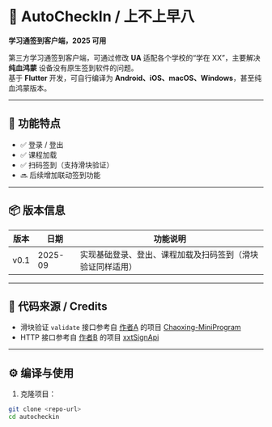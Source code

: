 # 🏫 AutoCheckIn / 上不上早八

**学习通签到客户端，2025 可用**  

第三方学习通签到客户端，可通过修改 **UA** 适配各个学校的“学在 XX”，主要解决 **纯血鸿蒙** 设备没有原生签到软件的问题。  
基于 **Flutter** 开发，可自行编译为 **Android、iOS、macOS、Windows**，甚至纯血鸿蒙版本。  

---

## 🚀 功能特点

- ✅ 登录 / 登出  
- ✅ 课程加载  
- ✅ 扫码签到（支持滑块验证）  
- 🔜 后续增加联动签到功能  

---

## 📦 版本信息

| 版本 | 日期     | 功能说明 |
|------|---------|---------|
| v0.1 | 2025-09 | 实现基础登录、登出、课程加载及扫码签到（滑块验证同样适用） |

---

## 🔗 代码来源 / Credits

- 滑块验证 `validate` 接口参考自 [作者A](https://github.com/Misaka-1314) 的项目 [Chaoxing-MiniProgram](https://github.com/Misaka-1314/Chaoxing-MiniProgram?tab=readme-ov-file)  
- HTTP 接口参考自 [作者B](https://github.com/MetaQiu) 的项目 [xxtSignApi](https://github.com/MetaQiu/xxtSignApi)  

---

## ⚙️ 编译与使用

1. 克隆项目：
```bash
git clone <repo-url>
cd autocheckin
